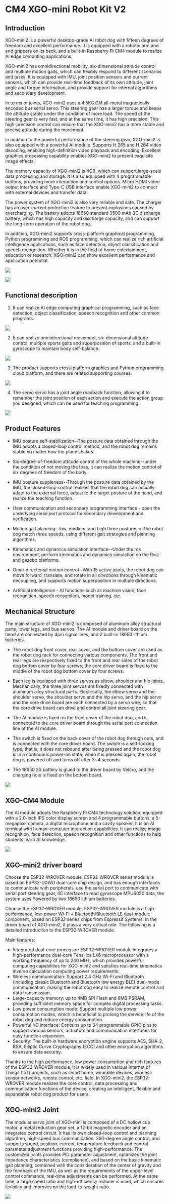 ﻿---
sidebar_position: 3
sidebar_label: CM4 XGO-mini robot kit V2
---

# CM4 XGO-mini Robot Kit V2

## Introduction

XGO-mini2 is a powerful desktop-grade Al robot dog with fifteen degrees of freedom and excellent performance. It is equipped with a robotic arm and end grippers on its back, and a built-in Raspberry Pi CM4 module to realize AI edge computing applications.

XGO-mini2 has omnidirectional mobility, six-dimensional attitude control and multiple motion gaits, which can flexibly respond to different scenarios and tasks. It is equipped with IMU, joint position sensors and current sensors, which can provide real-time feedback of its own attitude, joint angle and torque information, and provide support for internal algorithms and secondary development.

In terms of joints, XGO-mini2 uses a 4.5KG.CM all-metal magnetically encoded bus serial servo. This steering gear has a larger torque and keeps the attitude stable under the condition of more load. The speed of the steering gear is very fast, and at the same time, it has high precision. This high-precision control can ensure that the XGO-mini2 has a more stable and precise attitude during the movement.

In addition to the powerful performance of the steering gear, XGO-mini2 is also equipped with a powerful AI module. Supports H.265 and H.264 video decoding, enabling high-definition video playback and encoding. Excellent graphics processing capability enables XGO-mini2 to present exquisite image effects.

The memory capacity of XGO-mini2 is 4GB, which can support large-scale data processing and storage. It is also equipped with 4 programmable buttons, providing more interaction and control options. Micro HDMI video output interface and Type-C USB interface enable XGO-mini2 to connect with external devices and transfer data.

The power system of XGO-mini2 is also very reliable and safe. The charger has an over-current protection feature to prevent explosions caused by overcharging. The battery adopts 18650 standard 3500 mAh 3C discharge battery, which has high capacity and discharge capacity, and can support the long-term operation of the robot dog.

In addition, XGO-mini2 supports cross-platform graphical programming, Python programming and ROS programming, which can realize rich artificial intelligence applications, such as face detection, object classification and speech recognition. Whether it is in the field of home entertainment, education or research, XGO-mini2 can show excellent performance and application potential.

![](https://wiki-media-ef.oss-cn-hongkong.aliyuncs.com/i18n/en/docusaurus-plugin-content-docs/current/pico/cm4-xgo-robot-kit/images/cm4-xgo-mini-index.png)

![](https://wiki-media-ef.oss-cn-hongkong.aliyuncs.com/i18n/en/docusaurus-plugin-content-docs/current/pico/cm4-xgo-robot-kit/images/cm4-xgo-products-01.gif)

## Functional description

1. It can realize AI edge computing graphical programming, such as face detection, object classification, speech recognition and other common programs.

![](https://wiki-media-ef.oss-cn-hongkong.aliyuncs.com/i18n/en/docusaurus-plugin-content-docs/current/pico/cm4-xgo-robot-kit/images/cm4-xgo-products-06.png)


2. It can realize omnidirectional movement, six-dimensional attitude control, multiple sports gaits and superposition of sports, and a built-in gyroscope to maintain body self-balance.

![](https://wiki-media-ef.oss-cn-hongkong.aliyuncs.com/i18n/en/docusaurus-plugin-content-docs/current/pico/cm4-xgo-robot-kit/images/cm4-xgo-products-05.gif)



3. The product supports cross-platform graphics and Python programming cloud platform, and there are related supporting courses.


![](https://wiki-media-ef.oss-cn-hongkong.aliyuncs.com/i18n/en/docusaurus-plugin-content-docs/current/pico/cm4-xgo-robot-kit/images/cm4-xgo-products-04.gif)


4. The servo servo has a joint angle readback function, allowing it to remember the joint position of each action and execute the action group you designed, which can be used for teaching programming.

![](https://wiki-media-ef.oss-cn-hongkong.aliyuncs.com/i18n/en/docusaurus-plugin-content-docs/current/pico/cm4-xgo-robot-kit/images/cm4-xgo-products-02.gif)

## Product Features

- IMU posture self-stabilization--The posture data obtained through the IMU adopts a closed-loop control method, and the robot dog remains stable no matter how the plane shakes.

- Six-degree-of-freedom attitude control of the whole machine--under the condition of not moving the toes, it can realize the motion control of six degrees of freedom of the body.

- IMU posture suppleness--Through the posture data obtained by the IMU, the closed-loop control realizes that the robot dog can actually adapt to the external force, adjust to the target posture of the hand, and realize the teaching function.

- User communication and secondary programming interface - open the underlying serial port protocol for secondary development and verification.

- Motion gait planning--low, medium, and high three postures of the robot dog match three speeds, using different gait strategies and planning algorithms.

- Kinematics and dynamics simulation interface--Under the ros environment, perform kinematics and dynamics simulation on the Rviz and gazebo platforms.

- Omni-directional motion control--With 15 active joints, the robot dog can move forward, translate, and rotate in all directions through kinematic decoupling, and supports motion superposition in multiple directions.

- Artificial intelligence - AI functions such as machine vision, face recognition, speech recognition, model training, etc.

## Mechanical Structure

The main structure of XGO-mini2 is composed of aluminum alloy structural parts, lower legs, and bus servos. The AI module and driver board on the head are connected by 4pin signal lines, and 2 built-in 18650 lithium batteries.

- The robot dog front cover, rear cover, and the bottom cover are used as the robot dog rack for connecting various components. The front and rear legs are respectively fixed to the front and rear sides of the robot dog bottom cover by four screws; the core driver board is fixed to the middle of the robot dog bottom cover by four screws.

- Each leg is equipped with three servos as elbow, shoulder and hip joints. Mechanically, the three joint servos are fixedly connected with aluminum alloy structural parts. Electrically, the elbow servo and the shoulder servo, the shoulder servo and the hip servo, and the hip servo and the core drive board are each connected by a servo wire, so that the core drive board can drive and control all joint steering gear.

- The AI module is fixed on the front cover of the robot dog, and is connected to the core driver board through the serial port connection line of the AI module.

- The switch is fixed on the back cover of the robot dog through nuts, and is connected with the core driver board. The switch is a self-locking type, that is, it does not rebound after being pressed and the robot dog is in a continuous power-on state; when it is pressed again, the robot dog is powered off and turns off after 3~4 seconds.

- The 18650 2S battery is glued to the driver board by Velcro, and the charging hole is fixed on the bottom board.

![](https://wiki-media-ef.oss-cn-hongkong.aliyuncs.com/i18n/en/docusaurus-plugin-content-docs/current/pico/cm4-xgo-robot-kit/images/cm4-xgo-overview-03.png)



## XGO-CM4 Module

The AI module adopts the Raspberry Pi CM4 technology solution, equipped with a 2.0-inch IPS color display screen and 4 programmable buttons, a 5-megapixel camera, a digital microphone and a cavity speaker. It is an AI terminal with human-computer interaction capabilities. It can realize image recognition, face detection, speech recognition and other functions to help students learn AI knowledge.

![](https://wiki-media-ef.oss-cn-hongkong.aliyuncs.com/i18n/en/docusaurus-plugin-content-docs/current/pico/cm4-xgo-robot-kit/images/cm4-xgo-index-03.png)

## XGO-mini2 driver board

Choose the ESP32-WROVER module, ESP32-WROVER series module is based on ESP32-D0WD dual-core chip design, and has enough interfaces to communicate with peripherals, use the serial port to communicate with serial port steering gear, IIC interface to read gyroscope MPU6050 data, the system uses Powered by two 18650 lithium batteries.

Choose the ESP32-WROVER module, ESP32-WROVER module is a high-performance, low-power Wi-Fi + Bluetooth/Bluetooth LE dual-module component, based on ESP32 series chips from Espressif Systems. In the driver board of XGO-mini2, it plays a very critical role. The following is a detailed introduction to the ESP32-WROVER module.

Main features:

- Integrated dual-core processor: ESP32-WROVER module integrates a high-performance dual-core Tensilica LX6 microprocessor with a working frequency of up to 240 MHz, which provides powerful computing capabilities for XGO-mini2 and satisfies real-time kinematics inverse calculation computing power requirements.
- Wireless communication: Support 2.4 GHz Wi-Fi and Bluetooth (including classic Bluetooth and Bluetooth low energy BLE) dual-mode communication, making the robot dog easy to realize remote control and data transmission.
- Large-capacity memory: up to 4MB SPI Flash and 8MB PSRAM, providing sufficient memory space for complex digital processing tasks.
- Low power consumption mode: Support multiple low power consumption modes, which is beneficial to prolong the service life of the robot dog and reduce energy consumption.
- Powerful I/O interface: Contains up to 34 programmable GPIO pins to support various sensors, actuators and communication interfaces for easy function expansion.
- Security: The built-in hardware encryption engine supports AES, SHA-2, RSA, Elliptic Curve Cryptography (ECC) and other encryption algorithms to ensure data security.

Thanks to the high performance, low power consumption and rich features of the ESP32-WROVER module, it is widely used in various Internet of Things (IoT) projects, such as smart home, wearable devices, wireless sensor networks, remote control, etc. field. In XGO-mini2, the ESP32-WROVER module realizes the core control, data processing and communication functions of the device, creating an intelligent, flexible and expandable robot dog product for users.

## XGO-mini2 Joint

The modular servo joint of XGO-mini is composed of a DC hollow cup motor, a metal reduction gear set, a 12-bit magnetic encoder and an integrated control circuit. It has its own closed-loop control and planning algorithm, high-speed bus communication, 360-degree angle control, and supports speed, position, current, temperature feedback and control parameter adjustment functions providing high-performance. The customized joints provides PID parameter adjustment, optimizes the joint impedance characteristics (compliance), and based on the basic kinematic gait planning, combined with the consideration of the center of gravity and the feedback of the IMU, as well as the requirements of the upper-level control commands, real-time adjustments can be performed. At the same time, a large speed ratio and high-efficiency reducer is used, which ensures lexibility and improves on the load-to-weight ratio.

![](https://wiki-media-ef.oss-cn-hongkong.aliyuncs.com/i18n/en/docusaurus-plugin-content-docs/current/pico/cm4-xgo-robot-kit/images/cm4-xgo-overview-06.png)
